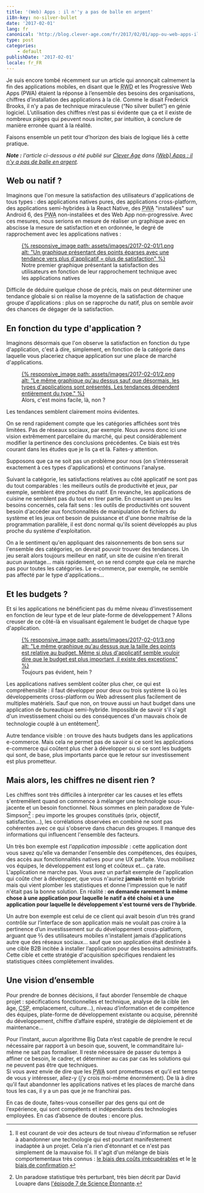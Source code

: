 ```yaml
---
title: '(Web) Apps : il n''y a pas de balle en argent'
i18n-key: no-silver-bullet
date: '2017-02-01'
lang: fr
canonical: 'http://blog.clever-age.com/fr/2017/02/01/app-ou-web-apps-il-ny-a-pas-de-balle-en-argent/'
type: post
categories:
    - default
publishDate: '2017-02-01'
locale: fr_FR
---
```


Je suis encore tombé récemment sur un article qui annonçait calmement la fin des applications mobiles, en disant que le <abbr title="Responsive Web Design" lang="en">RWD</abbr> et les <span lang="en">Progressive Web Apps (PWA)</span> étaient la réponse à l’ensemble des besoins des organisations, chiffres d’installation des applications à la clé. Comme le disait Frederick Brooks, il n’y a pas de technique miraculeuse (<q lang="en">No silver bullet</q>) en génie logiciel. L’utilisation des chiffres n’est pas si évidente que ça et il existe de nombreux pièges qui peuvent nous inciter, par intuition, à conclure de manière erronée quant à la réalité.

Faisons ensemble un petit tour d’horizon des biais de logique liés à cette pratique.

<!-- more -->

<em class="canonical">**Note&nbsp;:** l'article ci-dessous a été publié sur [Clever Age](http://www.clever-age.com/fr/) dans [(Web) Apps : il n'y a pas de balle en argent](http://blog.clever-age.com/fr/2017/02/01/app-ou-web-apps-il-ny-a-pas-de-balle-en-argent/).</em>


## Web ou natif ?

Imaginons que l'on mesure la satisfaction des utilisateurs d'applications de tous types : des applications natives pures, des applications cross-platform, des applications semi-hybrides à la React Native, des <abbr title="Progressive Web App" lang="en">PWA</abbr> "installées" sur Android 6, des <abbr title="Progressive Web App" lang="en">PWA</abbr> non-installées et des Web App non-progressive. Avec ces mesures, nous serions en mesure de réaliser un graphique avec en abscisse la mesure de satisfaction et en ordonnée, le degré de rapprochement avec les applications natives :

<figure>
  <a data-featherlight="image" href="/assets/images/2017-02-01/1.png" title="Voir en plus grand">
      {% responsive_image path: assets/images/2017-02-01/1.png alt: "Un graphique présentant des points éparses avec une tendance vers plus d'applicatif = plus de satisfaction" %}
  </a>
  <figcaption>Notre premier graphique présentant la satisfaction des utilisateurs en fonction de leur rapprochement technique avec les applications natives</figcaption>
</figure>

Difficile de déduire quelque chose de précis, mais on peut déterminer une tendance globale si on réalise la moyenne de la satisfaction de chaque groupe d'applications : plus on se rapproche du natif, plus on semble avoir des chances de dégager de la satisfaction.

## En fonction du type d'application ?

Imaginons désormais que l'on observe la satisfaction en fonction du type d'application, c'est à dire, simplement, en fonction de la catégorie dans laquelle vous placeriez chaque application sur une place de marché d'applications.

<figure>
  <a data-featherlight="image" href="/assets/images/2017-02-01/2.png" title="Voir en plus grand">
      {% responsive_image path: assets/images/2017-02-01/2.png alt: "Le même graphique qu'au dessus sauf que désormais, les types d'applications sont présentés. Les tendances dépendent entièrement du type." %}
  </a>
  <figcaption>Alors, c'est moins facile, là, non ?</figcaption>
</figure>

Les tendances semblent clairement moins évidentes.

On se rend rapidement compte que les catégories affichées sont très limitées. Pas de réseaux sociaux, par exemple. Nous avons donc ici une vision extrêmement parcellaire du marché, qui peut considérablement modifier la pertinence des conclusions précédentes. Ce biais est très courant dans les études que je lis ça et là. Faites-y attention. 

Supposons que ça ne soit pas un problème pour nous (on s'intéresserait exactement à ces types d'applications) et continuons l'analyse.

Suivant la catégorie, les satisfactions relatives au côté applicatif ne sont pas du tout comparables : les meilleurs outils de productivité et jeux, par exemple, semblent être proches du natif. En revanche, les applications de cuisine ne semblent pas du tout en tirer partie. En creusant un peu les besoins concernés, cela fait sens : les outils de productivités ont souvent besoin d'accéder aux fonctionnalités de manipulation de fichiers du système et les jeux ont besoin de puissance et d'une bonne maîtrise de la programmation parallèle, il est donc normal qu'ils soient développés au plus proche du système d'exploitation.

On a le sentiment qu'en appliquant des raisonnements de bon sens sur l'ensemble des catégories, on devrait pouvoir trouver des tendances. Un jeu serait alors toujours meilleur en natif, un site de cuisine n'en tirerait aucun avantage… mais rapidement, on se rend compte que cela ne marche pas pour toutes les catégories. Le e-commerce, par exemple, ne semble pas affecté par le type d'applications…

## Et les budgets ?

Et si les applications ne bénéficient pas du même niveau d'investissement en fonction de leur type et de leur plate-forme de développement ? Allons creuser de ce côté-là en visualisant également le budget de chaque type d'application.

<figure>
  <a data-featherlight="image" href="/assets/images/2017-02-01/3.png" title="Voir en plus grand">
      {% responsive_image path: assets/images/2017-02-01/3.png alt: "Le même graphique qu'au dessus que la taille des points est relative au budget. Même si plus d'applicatif semble vouloir dire que le budget est plus important, il existe des exceptions" %}
  </a>
  <figcaption>Toujours pas évident, hein ?</figcaption>
</figure>

Les applications natives semblent coûter plus cher, ce qui est compréhensible : il faut développer pour deux ou trois système là où les développements cross-platform ou Web adressent plus facilement de multiples matériels. Sauf que non, on trouve aussi un haut budget dans une application de bureautique semi-hybride. Impossible de savoir s'il s'agit d'un investissement choisi ou des conséquences d'un mauvais choix de technologie couplé à un entêtement[^ci].

[^ci]: Il est courant de voir des acteurs de tout niveau d'information se refuser à abandonner une technologie qui est pourtant manifestement inadaptée à un projet. Cela n'a rien d'étonnant et ce n'est pas simplement de la mauvaise foi. Il s'agit d'un mélange de biais comportementaux très connus : [le biais des coûts irrécupérables](https://fr.wikipedia.org/wiki/Co%C3%BBt_irr%C3%A9cup%C3%A9rable) et le [le biais de confirmation](https://fr.wikipedia.org/wiki/Biais_de_confirmation).

Autre tendance visible : on trouve des hauts budgets dans les applications e-commerce. Mais cela ne permet pas de savoir si ce sont les applications e-commerce qui coûtent plus cher à développer ou si ce sont les budgets qui sont, de base, plus importants parce que le retour sur investissement est plus prometteur.

## Mais alors, les chiffres ne disent rien ?

Les chiffres sont très difficiles à interpréter car les causes et les effets s'entremêlent quand on commence à mélanger une technologie sous-jacente et un besoin fonctionnel. Nous sommes en plein paradoxe de Yule-Simpson[^ys] : peu importe les groupes constitués (prix, objectif, satisfaction…), les corrélations observées en combiné ne sont pas cohérentes avec ce qui s'observe dans chacun des groupes. Il manque des informations qui influencent l'ensemble des facteurs.

[^ys]: Un paradoxe statistique très perturbant, très bien décrit par David Louapre dans [l'épisode 7 de Science Étonnante](https://www.youtube.com/watch?v=vs_Zzf_vL2I).

Un très bon exemple est *l'application impossible* : cette application dont vous savez qu'elle va demander l'ensemble des compétences, des équipes, des accès aux fonctionnalités natives pour une UX parfaite. Vous mobilisez vos équipes, le développement est long et coûteux et… ça rate. L'application ne marche pas. Vous avez un parfait exemple de l'application qui coûte cher à développer, que vous n'auriez **jamais** tenté en hybride mais qui vient plomber les statistiques et donne l'impression que le natif n'était pas la bonne solution. En réalité : **on demande rarement la même chose à une application pour laquelle le natif a été choisi et à une application pour laquelle le développement s'est tourné vers de l'hybride**.

Un autre bon exemple est celui de ce client qui avait besoin d’un très grand contrôle sur l’interface de son application mais ne voulait pas croire à la pertinence d’un investissement sur du développement <span lang="en">cross-platform</span>, arguant que ⅔ des utilisateurs mobiles n'installent jamais d’applications autre que des réseaux sociaux… sauf que son application était destinée à une cible B2B incitée à installer l’application pour des besoins administratifs. Cette cible et cette stratégie d'acquisition spécifiques rendaient les statistiques citées complètement invalides.

## Une vision d’ensemble

Pour prendre de bonnes décisions, il faut aborder l’ensemble de chaque projet : spécifications fonctionnelles et technique, analyse de la cible (en âge, <abbr title="Catégorie Socio-Professionnelle">CSP</abbr>, emplacement, culture…), niveau d’information et de compétence des équipes, plate-forme de développement existante ou acquise, pérennité du développement, chiffre d’affaire espéré, stratégie de déploiement et de maintenance…

Pour l’instant, aucun algorithme <span lang="en">Big Data</span> n’est capable de prendre le recul nécessaire par rapport à un besoin que, souvent, le commanditaire lui-même ne sait pas formaliser. Il reste nécessaire de passer du temps à affiner ce besoin, le cadrer, et déterminer au cas par cas les solutions qui ne peuvent pas être que techniques.  
Si vous avez envie de dire que les <abbr lang="en" title="Progressive Web Apps">PWA</abbr> sont prometteuses et qu’il est temps de vous y intéresser, allez-y (j’y crois moi-même énormément). De là à dire qu’il faut abandonner les applications natives et les places de marché dans tous les cas, il y a un pas que je ne franchirai pas.

En cas de doute, faites-vous conseiller par des gens qui ont de l’expérience, qui sont compétents et indépendants des technologies employées. En cas d’absence de doutes : encore plus.
